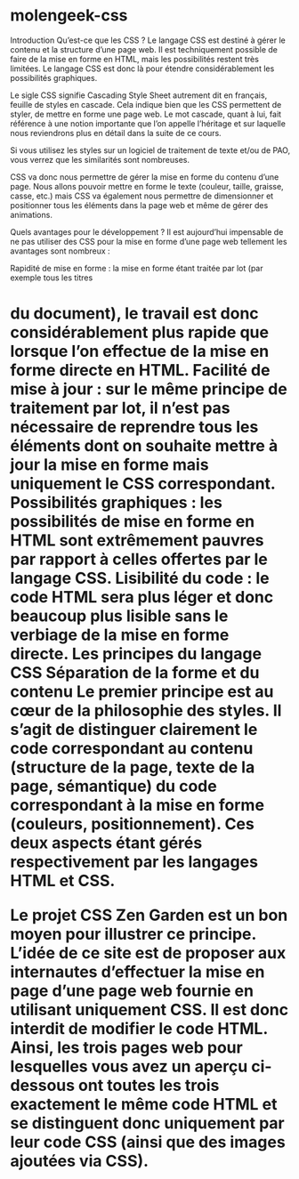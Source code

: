 # molengeek-css
Introduction
Qu’est-ce que les CSS ?
Le langage CSS est destiné à gérer le contenu et la structure d’une page web. Il est techniquement possible de faire de la mise en forme en HTML, mais les possibilités restent très limitées. Le langage CSS est donc là pour étendre considérablement les possibilités graphiques.

Le sigle CSS signifie Cascading Style Sheet autrement dit en français, feuille de styles en cascade. Cela indique bien que les CSS permettent de styler, de mettre en forme une page web. Le mot cascade, quant à lui, fait référence à une notion importante que l’on appelle l’héritage et sur laquelle nous reviendrons plus en détail dans la suite de ce cours.

Si vous utilisez les styles sur un logiciel de traitement de texte et/ou de PAO, vous verrez que les similarités sont nombreuses.

CSS va donc nous permettre de gérer la mise en forme du contenu d’une page. Nous allons pouvoir mettre en forme le texte (couleur, taille, graisse, casse, etc.) mais CSS va également nous permettre de dimensionner et positionner tous les éléments dans la page web et même de gérer des animations.

Quels avantages pour le développement ?
Il est aujourd’hui impensable de ne pas utiliser des CSS pour la mise en forme d’une page web tellement les avantages sont nombreux :

Rapidité de mise en forme : la mise en forme étant traitée par lot (par exemple tous les titres <h1> du document), le travail est donc considérablement plus rapide que lorsque l’on effectue de la mise en forme directe en HTML.
Facilité de mise à jour : sur le même principe de traitement par lot, il n’est pas nécessaire de reprendre tous les éléments dont on souhaite mettre à jour la mise en forme mais uniquement le CSS correspondant.
Possibilités graphiques : les possibilités de mise en forme en HTML sont extrêmement pauvres par rapport à celles offertes par le langage CSS.
Lisibilité du code : le code HTML sera plus léger et donc beaucoup plus lisible sans le verbiage de la mise en forme directe.
Les principes du langage CSS
Séparation de la forme et du contenu
Le premier principe est au cœur de la philosophie des styles. Il s’agit de distinguer clairement le code correspondant au contenu (structure de la page, texte de la page, sémantique) du code correspondant à la mise en forme (couleurs, positionnement). Ces deux aspects étant gérés respectivement par les langages HTML et CSS.

Le projet  CSS Zen Garden est un bon moyen pour illustrer ce principe. L’idée de ce site est de proposer aux internautes d’effectuer la mise en page d’une page web fournie en utilisant uniquement CSS. Il est donc interdit de modifier le code HTML. Ainsi, les trois pages web pour lesquelles vous avez un aperçu ci-dessous ont toutes les trois exactement le même code HTML et se distinguent donc uniquement par leur code CSS (ainsi que des images ajoutées via CSS).
